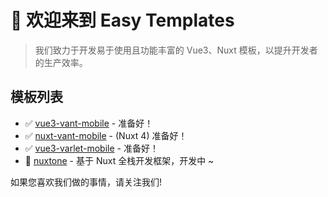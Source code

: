 # 👋 欢迎来到 Easy Templates

> 我们致力于开发易于使用且功能丰富的 Vue3、Nuxt 模板，以提升开发者的生产效率。

## 模板列表

- ✅ [vue3-vant-mobile](https://github.com/easy-temps/vue3-vant-mobile) - 准备好！
- ✅ [nuxt-vant-mobile](https://github.com/easy-temps/nuxt-vant-mobile) - (Nuxt 4) 准备好！
- ✅ [vue3-varlet-mobile](https://github.com/easy-temps/vue3-varlet-mobile) - 准备好！
- 🚧 [nuxtone](https://github.com/easy-temps/nuxtone) - 基于 Nuxt 全栈开发框架，开发中 ~

如果您喜欢我们做的事情，请关注我们!
